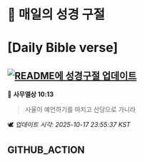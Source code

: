 # 🙏 매일의 성경 구절
# [Daily Bible verse]
## [![README에 성경구절 업데이트](https://github.com/DONGSUKA/first_test/actions/workflows/update-readme-bible.yml/badge.svg)](https://github.com/DONGSUKA/first_test/actions/workflows/update-readme-bible.yml)
<!-- START_BIBLE_VERSE -->
📖 **사무엘상 10:13**
> 사울이 예언하기를 마치고 산당으로 가니라

🕊️ _업데이트 시각: 2025-10-17 23:55:37 KST_
  <!-- END_BIBLE_VERSE -->
## GITHUB_ACTION
